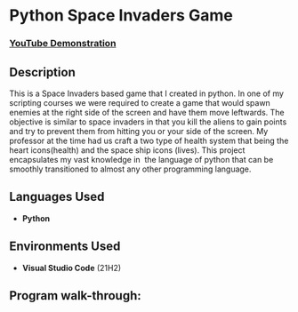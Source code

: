 <h1>Python Space Invaders Game</h1>

 ### [YouTube Demonstration](https://youtu.be/JgSNev1a6JY)

<h2>Description</h2>
This is a Space Invaders based game that I created in python. In one of my scripting courses we were required to create a game that would spawn enemies at the right side of the screen and have them move leftwards. The objective is similar to space invaders in that you kill the aliens to gain points and try to prevent them from hitting you or your side of the screen. My professor at the time had us craft a two type of health system that being the heart icons(health) and the space ship icons (lives). This project encapsulates my vast knowledge in  the language of python that can be smoothly transitioned to almost any other programming language.
<br />


<h2>Languages Used</h2>

- <b>Python</b> 

<h2>Environments Used </h2>

- <b>Visual Studio Code</b> (21H2)

<h2>Program walk-through:</h2>



<!--
 ```diff
- text in red
+ text in green
! text in orange
# text in gray
@@ text in purple (and bold)@@
```
--!>
